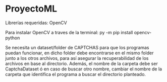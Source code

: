 # ProyectoML

Librerías requeridas: OpenCV

  Para instalar OpenCV a traves de la terminal: py -m pip install opencv-python

Se necesita un dataset/folder de CAPTCHAS para que los programas puedan funcionar, en dicho folder debe encontrarse en el mismo folder junto a los otros archivos, para así asegurar la recuperabilidad de los archivos en base al directorio. Además, el nombre de la carpeta debe ser CaptchaDataset ó en caso de buscar otro nombre, cambiar el nombre de la carpeta que identifica el programa a buscar el directorio planteado.
